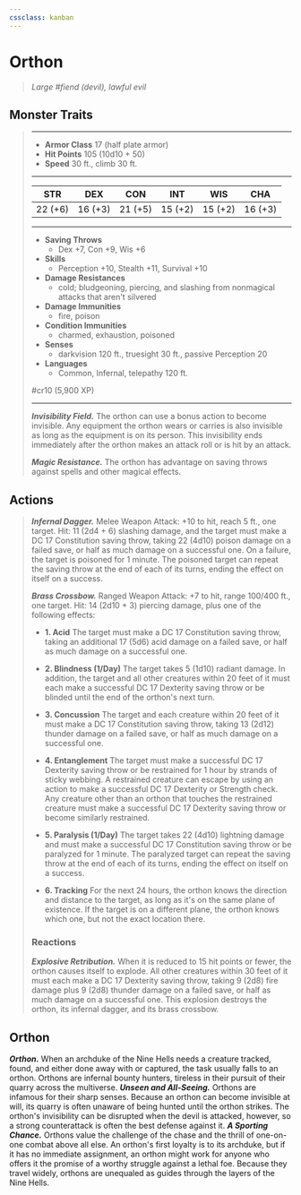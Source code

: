 ```yaml
---
cssclass: kanban
---
```


# Orthon
>*Large #fiend (devil), lawful evil*
## Monster Traits
>___
>- **Armor Class** 17 (half plate armor)
>- **Hit Points** 105 (10d10 + 50)
>- **Speed** 30 ft., climb 30 ft.
>___
>|STR|DEX|CON|INT|WIS|CHA|
>|:---:|:---:|:---:|:---:|:---:|:---:|
>|22 (+6)|16 (+3)|21 (+5)|15 (+2)|15 (+2)|16 (+3)|
>___
>- **Saving Throws**
>	 - Dex +7, Con +9, Wis +6
>- **Skills**
>	 - Perception +10, Stealth +11, Survival +10
>- **Damage Resistances**
>	 - cold; bludgeoning, piercing, and slashing from nonmagical attacks that aren't silvered
>- **Damage Immunities**
>	 - fire, poison
>- **Condition Immunities**
>	 - charmed, exhaustion, poisoned
>- **Senses**
>	 - darkvision 120 ft., truesight 30 ft., passive Perception 20
>- **Languages**
>	 - Common, Infernal, telepathy 120 ft.
>
> #cr10 (5,900 XP)
>___
>***Invisibility Field.*** The orthon can use a bonus action to become invisible. Any equipment the orthon wears or carries is also invisible as long as the equipment is on its person. This invisibility ends immediately after the orthon makes an attack roll or is hit by an attack.  
>
>***Magic Resistance.*** The orthon has advantage on saving throws against spells and other magical effects.  
>
## Actions
>***Infernal Dagger.*** Melee Weapon Attack: +10 to hit, reach 5 ft., one target. Hit: 11 (2d4 + 6) slashing damage, and the target must make a DC 17 Constitution saving throw, taking 22 (4d10) poison damage on a failed save, or half as much damage on a successful one. On a failure, the target is poisoned for 1 minute. The poisoned target can repeat the saving throw at the end of each of its turns, ending the effect on itself on a success.  
>
>***Brass Crossbow.*** Ranged Weapon Attack: +7 to hit, range 100/400 ft., one target. Hit: 14 (2d10 + 3) piercing damage, plus one of the following effects:  
>- **1. Acid** The target must make a DC 17 Constitution saving throw, taking an additional 17 (5d6) acid damage on a failed save, or half as much damage on a successful one.
>
>- **2. Blindness (1/Day)** The target takes 5 (1d10) radiant damage. In addition, the target and all other creatures within 20 feet of it must each make a successful DC 17 Dexterity saving throw or be blinded until the end of the orthon's next turn.
>
>- **3. Concussion** The target and each creature within 20 feet of it must make a DC 17 Constitution saving throw, taking 13 (2d12) thunder damage on a failed save, or half as much damage on a successful one.
>
>- **4. Entanglement** The target must make a successful DC 17 Dexterity saving throw or be restrained for 1 hour by strands of sticky webbing. A restrained creature can escape by using an action to make a successful DC 17 Dexterity or Strength check. Any creature other than an orthon that touches the restrained creature must make a successful DC 17 Dexterity saving throw or become similarly restrained.
>
>- **5. Paralysis (1/Day)** The target takes 22 (4d10) lightning damage and must make a successful DC 17 Constitution saving throw or be paralyzed for 1 minute. The paralyzed target can repeat the saving throw at the end of each of its turns, ending the effect on itself on a success.
>
>- **6. Tracking** For the next 24 hours, the orthon knows the direction and distance to the target, as long as it's on the same plane of existence. If the target is on a different plane, the orthon knows which one, but not the exact location there.
>
>### Reactions
>***Explosive Retribution.*** When it is reduced to 15 hit points or fewer, the orthon causes itself to explode. All other creatures within 30 feet of it must each make a DC 17 Dexterity saving throw, taking 9 (2d8) fire damage plus 9 (2d8) thunder damage on a failed save, or half as much damage on a successful one. This explosion destroys the orthon, its infernal dagger, and its brass crossbow.
## Orthon
***Orthon.*** When an archduke of the Nine Hells needs a creature tracked, found, and either done away with or captured, the task usually falls to an orthon. Orthons are infernal bounty hunters, tireless in their pursuit of their quarry across the multiverse.
***Unseen and All-Seeing.*** Orthons are infamous for their sharp senses. Because an orthon can become invisible at will, its quarry is often unaware of being hunted until the orthon strikes. The orthon's invisibility can be disrupted when the devil is attacked, however, so a strong counterattack is often the best defense against it.
***A Sporting Chance.*** Orthons value the challenge of the chase and the thrill of one-on-one combat above all else. An orthon's first loyalty is to its archduke, but if it has no immediate assignment, an orthon might work for anyone who offers it the promise of a worthy struggle against a lethal foe. Because they travel widely, orthons are unequaled as guides through the layers of the Nine Hells.